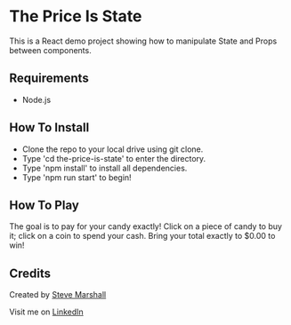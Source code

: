 # The Price Is State

This is a React demo project showing how to manipulate State and Props between components.

## Requirements

* Node.js

## How To Install

* Clone the repo to your local drive using git clone.
* Type 'cd the-price-is-state' to enter the directory.
* Type 'npm install' to install all dependencies.
* Type 'npm run start' to begin!

## How To Play

The goal is to pay for your candy exactly! Click on a piece of candy to buy it; click on a coin to spend your cash. Bring your total exactly to $0.00 to win!

## Credits

Created by [Steve Marshall](http://www.fullstacksteve.com)

Visit me on [LinkedIn](https://www.linkedin.com/in/sonoa)
